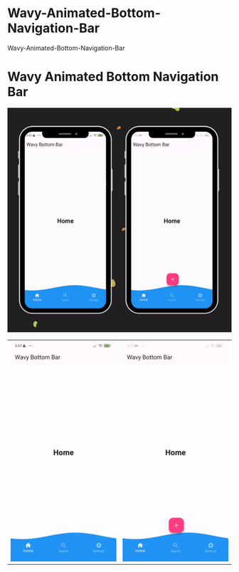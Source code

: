 # Wavy-Animated-Bottom-Navigation-Bar
Wavy-Animated-Bottom-Navigation-Bar
# Wavy Animated Bottom Navigation Bar

![App UI](/both.gif)

<table>
  <tr>
    <td><img src="/wavybar.gif" alt="App UI"/></td>
    <td><img src="/withbutton.gif" alt="App UI"/></td>
  </tr>
</table>
